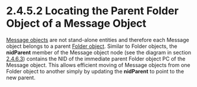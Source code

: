 <html dir="LTR" xmlns:mshelp="http://msdn.microsoft.com/mshelp" xmlns:ddue="http://ddue.schemas.microsoft.com/authoring/2003/5" xmlns:xlink="http://www.w3.org/1999/xlink" xmlns:tool="http://www.microsoft.com/tooltip">
    <head>
        <meta http-equiv="Content-Type" content="text/html; CHARSET=utf-8"></meta>
        <meta name="save" content="history"></meta>
        <title>2.4.5.2 Locating the Parent Folder Object of a Message Object</title>
        <xml>
            <mshelp:toctitle title="2.4.5.2 Locating the Parent Folder Object of a Message Object"></mshelp:toctitle>
            <mshelp:rltitle title="[MS-PST]: Locating the Parent Folder Object of a Message Object"></mshelp:rltitle>
            <mshelp:keyword index="A" term="cf4c8e64-c36b-4a79-96dc-14e47c1d22af"></mshelp:keyword>
            <mshelp:attr name="DCSext.ContentType" value="open specification"></mshelp:attr>
            <mshelp:attr name="AssetID" value="cf4c8e64-c36b-4a79-96dc-14e47c1d22af"></mshelp:attr>
            <mshelp:attr name="TopicType" value="kbRef"></mshelp:attr>
            <mshelp:attr name="DCSext.Title" value="[MS-PST]: Locating the Parent Folder Object of a Message Object" />
        </xml>
    </head>
    <body>
        <div id="header">
            <h1 class="heading">2.4.5.2 Locating the Parent Folder Object of a Message Object</h1>
        </div>
        <div id="mainSection">
            <div id="mainBody">
                <div id="allHistory" class="saveHistory"></div>
                <div id="sectionSection0" class="section" name="collapseableSection">
                    

<p><a href="08220cc9-69b1-4072-a2e7-2a0ff201d505.htm#gt_b6c15d0c-d992-421d-ba96-99d3b63894cf">Message
objects</a> are not stand-alone entities and therefore each Message object
belongs to a parent <a href="08220cc9-69b1-4072-a2e7-2a0ff201d505.htm#gt_0682daa7-c1b8-419b-8a32-6048833d0b72">Folder
object</a>. Similar to Folder objects, the <b>nidParent</b> member of the
Message object node (see the diagram in section <a href="f3fcc68c-53ee-4c2a-82d7-113e44f1fb3f.htm">2.4.6.3</a>) contains the NID
of the immediate parent Folder object PC of the Message object. This allows efficient
moving of Message objects from one Folder object to another simply by updating
the <b>nidParent</b> to point to the new parent.</p>
                </div>
            </div>
        </div>
    </body>
</html>